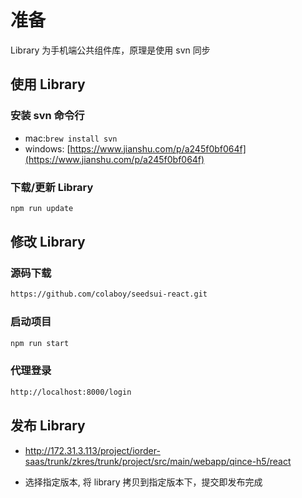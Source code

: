 # 准备

Library 为手机端公共组件库，原理是使用 svn 同步

## 使用 Library

### 安装 svn 命令行

- mac:`brew install svn`
- windows: [https://www.jianshu.com/p/a245f0bf064f](https://www.jianshu.com/p/a245f0bf064f)

### 下载/更新 Library

```bash
npm run update
```

## 修改 Library

### 源码下载

```bash
https://github.com/colaboy/seedsui-react.git
```

### 启动项目

```bash
npm run start
```

### 代理登录

```bash
http://localhost:8000/login
```

## 发布 Library

- http://172.31.3.113/project/iorder-saas/trunk/zkres/trunk/project/src/main/webapp/qince-h5/react

- 选择指定版本, 将 library 拷贝到指定版本下，提交即发布完成

